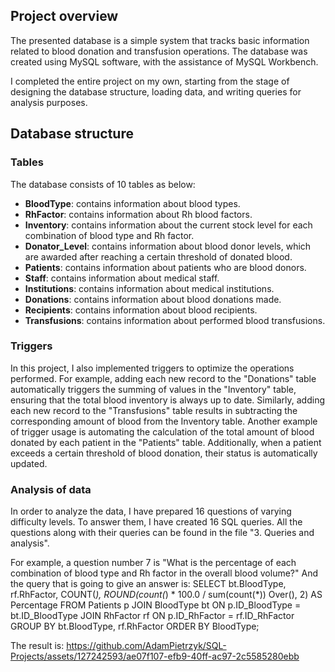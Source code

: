 ## Project overview
The presented database is a simple system that tracks basic information related to blood donation and transfusion operations.
The database was created using MySQL software, with the assistance of MySQL Workbench.

I completed the entire project on my own, starting from the stage of designing the database structure, loading data, and writing queries for analysis purposes.

## Database structure

### Tables
The database consists of 10 tables as below:
- **BloodType**: contains information about blood types.
- **RhFactor**: contains information about Rh blood factors.
- **Inventory**: contains information about the current stock level for each combination of blood type and Rh factor.
- **Donator_Level**: contains information about blood donor levels, which are awarded after reaching a certain threshold of donated blood.
- **Patients**: contains information about patients who are blood donors.
- **Staff**: contains information about medical staff.
- **Institutions**: contains information about medical institutions.
- **Donations**: contains information about blood donations made.
- **Recipients**: contains information about blood recipients.
- **Transfusions**: contains information about performed blood transfusions.

### Triggers
In this project, I also implemented triggers to optimize the operations performed.
For example, adding each new record to the "Donations" table automatically triggers the summing of values in the "Inventory" table, ensuring that the total blood inventory is always up to date. Similarly, adding each new record to the "Transfusions" table results in subtracting the corresponding amount of blood from the Inventory table.
Another example of trigger usage is automating the calculation of the total amount of blood donated by each patient in the "Patients" table. Additionally, when a patient exceeds a certain threshold of blood donation, their status is automatically updated.

### Analysis of data
In order to analyze the data, I have prepared 16 questions of varying difficulty levels. To answer them, I have created 16 SQL queries. All the questions along with their queries can be found in the file "3. Queries and analysis".

For example, a question number 7 is "What is the percentage of each combination of blood type and Rh factor in the overall blood volume?"
And the query that is going to give an answer is:
SELECT
	bt.BloodType,
    rf.RhFactor,
    COUNT(*),
    ROUND(count(*) * 100.0 / sum(count(*)) Over(), 2) AS Percentage
FROM Patients p
	JOIN BloodType bt
		ON p.ID_BloodType = bt.ID_BloodType
	JOIN RhFactor rf
		ON p.ID_RhFactor = rf.ID_RhFactor
GROUP BY bt.BloodType, rf.RhFactor
ORDER BY BloodType;

The result is:
https://github.com/AdamPietrzyk/SQL-Projects/assets/127242593/ae07f107-efb9-40ff-ac97-2c5585280ebb

